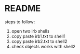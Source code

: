 # README

steps to follow:

1. open two irb shells
1. copy paste irb1.txt to shell1
2. copy paste irb2.txt to shell2
3. check objects works with shell2
